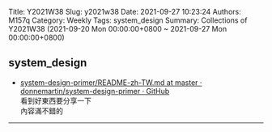 Title: Y2021W38
Slug: y2021w38
Date: 2021-09-27 10:23:24
Authors: M157q
Category: Weekly
Tags: system_design
Summary: Collections of Y2021W38 (2021-09-20 Mon 00:00:00+0800 ~ 2021-09-27 Mon 00:00:00+0800)


## system_design  
- [system-design-primer/README-zh-TW.md at master · donnemartin/system-design-primer · GitHub](https://github.com/donnemartin/system-design-primer/blob/master/README-zh-TW.md)  
看到好東西要分享一下  
內容滿不錯的  

---


